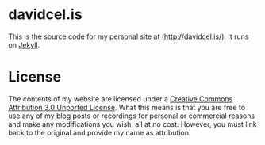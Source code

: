 # davidcel.is

This is the source code for my personal site at (http://davidcel.is/). It runs on [Jekyll](http://jekyllrb.com/).

# License

The contents of my website are licensed under a [Creative Commons Attribution 3.0 Unported License](http://creativecommons.org/licenses/by/3.0/). What this means is that you are free to use any of my blog posts or recordings for personal or commercial reasons and make any modifications you wish, all at no cost. However, you must link back to the original and provide my name as attribution.
